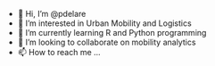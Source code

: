 - 👋 Hi, I’m @pdelare
- 👀 I’m interested in Urban Mobility and Logistics
- 🌱 I’m currently learning R and Python programming
- 💞️ I’m looking to collaborate on mobility analytics
- 📫 How to reach me ...

<!---
pdelare/pdelare is a ✨ special ✨ repository because its `README.md` (this file) appears on your GitHub profile.
You can click the Preview link to take a look at your changes.
--->
